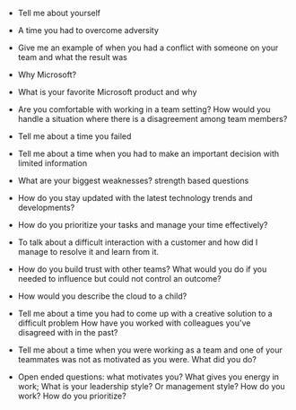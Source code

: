 - Tell me about yourself

- A time you had to overcome adversity

- Give me an example of when you had a conflict with someone on your team and what the result was

- Why Microsoft?


- What is your favorite Microsoft product and why

- Are you comfortable with working in a team setting? How would you handle a situation where there is a disagreement among team members?

- Tell me about a time you failed

- Tell me about a time when you had to make an important decision with limited information

- What are your biggest weaknesses? strength based questions

- How do you stay updated with the latest technology trends and developments?

- How do you prioritize your tasks and manage your time effectively?

- To talk about a difficult interaction with a customer and how did I manage to resolve it and learn from it.

- How do you build trust with other teams? What would you do if you needed to influence but could not control an outcome?

- How would you describe the cloud to a child?

- Tell me about a time you had to come up with a creative solution to a difficult problem
How have you worked with colleagues you've disagreed with in the past?

- Tell me about a time when you were working as a team and one of your teammates was not as motivated as you were. What did you do?

- Open ended questions: what motivates you? What gives you energy in work; What is your leadership style? Or management style? How do you work? How do you prioritize?